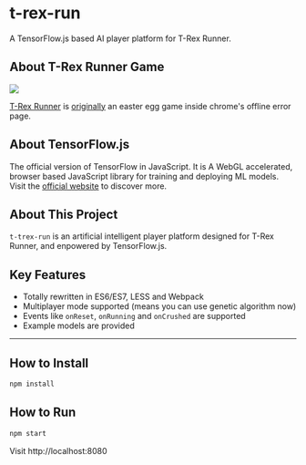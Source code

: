 # t-rex-run

A TensorFlow.js based AI player platform for T-Rex Runner.


## About T-Rex Runner Game

![](https://lh3.googleusercontent.com/-Jmzx9-SyI1A/VzNJ8UC7OQI/AAAAAAAAA3c/MEBlHecI0JA-av_7aKsuORFOcRScPEGQw/w646-h302/trex-game.gif)

[T-Rex Runner](http://www.omgchrome.com/chrome-easter-egg-trex-game-offline/) is [originally](https://cs.chromium.org/chromium/src/components/neterror/resources/offline.js?q=t-rex+package:%5Echromium$&dr=C&l=7) an easter egg game inside chrome's offline error page.


## About TensorFlow.js

The official version of TensorFlow in JavaScript. It is A WebGL accelerated, browser based JavaScript library for training and deploying ML models.
Visit the [official website](https://js.tensorflow.org/) to discover more.


## About This Project

`t-trex-run` is an artificial intelligent player platform designed for T-Rex Runner, and enpowered by TensorFlow.js.


## Key Features

* Totally rewritten in ES6/ES7, LESS and Webpack
* Multiplayer mode supported (means you can use genetic algorithm now)
* Events like `onReset`, `onRunning` and `onCrushed` are supported
* Example models are provided


---


## How to Install

```sh
npm install
```


## How to Run


```sh
npm start
```

Visit http://localhost:8080
